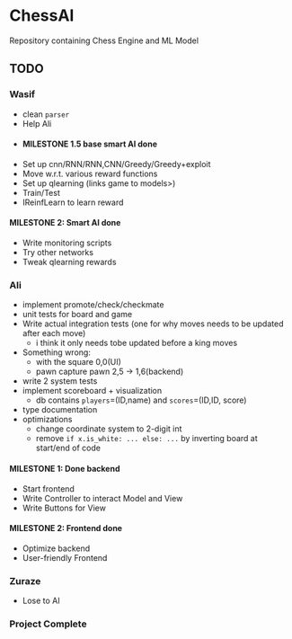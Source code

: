 # ChessAI

Repository containing Chess Engine and ML Model

## TODO
### **Wasif**
- clean `parser`
- Help Ali
- #### MILESTONE 1.5 base smart AI done
- Set up cnn/RNN/RNN,CNN/Greedy/Greedy+exploit
- Move w.r.t. various reward functions  
- Set up qlearning (links game to models>)
- Train/Test
- IReinfLearn to learn reward
#### MILESTONE 2: **Smart AI done**
- Write monitoring scripts
- Try other networks
- Tweak qlearning rewards

### **Ali**
- implement promote/check/checkmate
- unit tests for board and game
- Write actual integration tests (one for why moves needs to be updated after each move)
  - i think it only needs tobe updated before a king moves
- Something wrong:
  - with the square 0,0(UI)
  - pawn capture pawn 2,5 -> 1,6(backend)
- write 2 system tests
- implement scoreboard + visualization
  - db contains `players`=(ID,name) and `scores`=(ID,ID, score)
- type documentation
- optimizations
  - change coordinate system to 2-digit int
  - remove `if x.is_white: ... else: ...` by inverting board at start/end of code

#### MILESTONE 1: **Done backend**
- Start frontend
- Write Controller to interact Model and View
- Write Buttons for View
#### MILESTONE 2: **Frontend done**
- Optimize backend
- User-friendly Frontend

### **Zuraze**
- Lose to AI

### Project Complete
